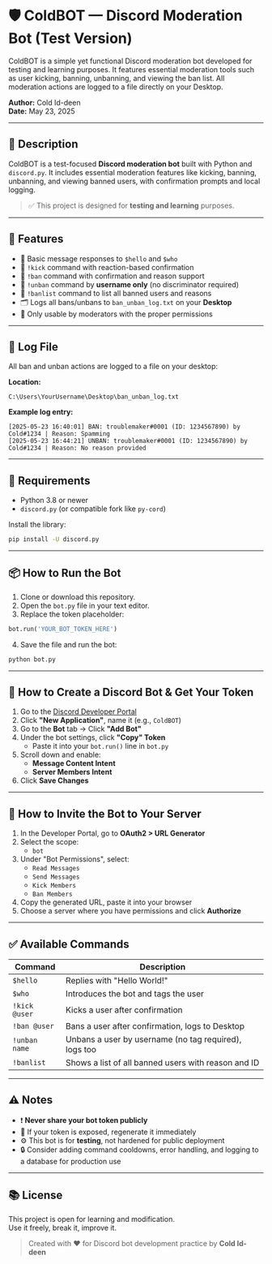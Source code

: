 
# 🛡️ ColdBOT — Discord Moderation Bot (Test Version)

ColdBOT is a simple yet functional Discord moderation bot developed for testing and learning purposes. It features essential moderation tools such as user kicking, banning, unbanning, and viewing the ban list. All moderation actions are logged to a file directly on your Desktop.

**Author:** Cold Id-deen  
**Date:** May 23, 2025

---

## 📌 Description

ColdBOT is a test-focused **Discord moderation bot** built with Python and `discord.py`. It includes essential moderation features like kicking, banning, unbanning, and viewing banned users, with confirmation prompts and local logging.

> ✅ This project is designed for **testing and learning** purposes.

---

## 🚀 Features

- 🤖 Basic message responses to `$hello` and `$who`
- 👢 `!kick` command with reaction-based confirmation
- 🔨 `!ban` command with confirmation and reason support
- 🛑 `!unban` command by **username only** (no discriminator required)
- 📜 `!banlist` command to list all banned users and reasons
- 🗂️ Logs all bans/unbans to `ban_unban_log.txt` on your **Desktop**
- 🔐 Only usable by moderators with the proper permissions

---

## 📁 Log File

All ban and unban actions are logged to a file on your desktop:

**Location:**
```
C:\Users\YourUsername\Desktop\ban_unban_log.txt
```

**Example log entry:**
```
[2025-05-23 16:40:01] BAN: troublemaker#0001 (ID: 1234567890) by Cold#1234 | Reason: Spamming  
[2025-05-23 16:44:21] UNBAN: troublemaker#0001 (ID: 1234567890) by Cold#1234 | Reason: No reason provided
```

---

## 🔧 Requirements

- Python 3.8 or newer
- `discord.py` (or compatible fork like `py-cord`)

Install the library:
```bash
pip install -U discord.py
```

---

## 📦 How to Run the Bot

1. Clone or download this repository.
2. Open the `bot.py` file in your text editor.
3. Replace the token placeholder:
```python
bot.run('YOUR_BOT_TOKEN_HERE')
```
4. Save the file and run the bot:
```bash
python bot.py
```

---

## 🔑 How to Create a Discord Bot & Get Your Token

1. Go to the [Discord Developer Portal](https://discord.com/developers/applications)
2. Click **"New Application"**, name it (e.g., `ColdBOT`)
3. Go to the **Bot** tab → Click **"Add Bot"**
4. Under the bot settings, click **"Copy" Token**
   - Paste it into your `bot.run()` line in `bot.py`
5. Scroll down and enable:
   - **Message Content Intent**
   - **Server Members Intent**
6. Click **Save Changes**

---

## 🤝 How to Invite the Bot to Your Server

1. In the Developer Portal, go to **OAuth2 > URL Generator**
2. Select the scope:
   - `bot`
3. Under "Bot Permissions", select:
   - `Read Messages`
   - `Send Messages`
   - `Kick Members`
   - `Ban Members`
4. Copy the generated URL, paste it into your browser
5. Choose a server where you have permissions and click **Authorize**

---

## ✅ Available Commands

| Command        | Description                                               |
|----------------|-----------------------------------------------------------|
| `$hello`       | Replies with "Hello World!"                               |
| `$who`         | Introduces the bot and tags the user                      |
| `!kick @user`  | Kicks a user after confirmation                           |
| `!ban @user`   | Bans a user after confirmation, logs to Desktop           |
| `!unban name`  | Unbans a user by username (no tag required), logs too     |
| `!banlist`     | Shows a list of all banned users with reason and ID       |

---

## ⚠️ Notes

- ❗ **Never share your bot token publicly**
- 🔁 If your token is exposed, regenerate it immediately
- ⚙️ This bot is for **testing**, not hardened for public deployment
- 🔒 Consider adding command cooldowns, error handling, and logging to a database for production use

---

## 📚 License

This project is open for learning and modification.  
Use it freely, break it, improve it.

> Created with ❤️ for Discord bot development practice by **Cold Id-deen**
